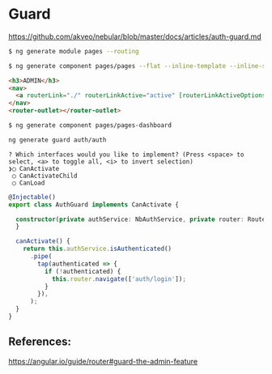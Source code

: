 # Guard


https://github.com/akveo/nebular/blob/master/docs/articles/auth-guard.md


```bash
$ ng generate module pages --routing
```

```bash
$ ng generate component pages/pages --flat --inline-template --inline-style --skipTests
```


```html
<h3>ADMIN</h3>
<nav>
  <a routerLink="./" routerLinkActive="active" [routerLinkActiveOptions]="{ exact: true }">Dashboard</a>
</nav>
<router-outlet></router-outlet>
```

```bash
$ ng generate component pages/pages-dashboard
```

```bash
ng generate guard auth/auth
```

```
? Which interfaces would you like to implement? (Press <space> to select, <a> to toggle all, <i> to invert selection)
❯◯ CanActivate
 ◯ CanActivateChild
 ◯ CanLoad
```


```typescript
@Injectable()
export class AuthGuard implements CanActivate {

  constructor(private authService: NbAuthService, private router: Router) {
  }

  canActivate() {
    return this.authService.isAuthenticated()
      .pipe(
        tap(authenticated => {
          if (!authenticated) {
            this.router.navigate(['auth/login']);
          }
        }),
      );
  }
}
```

## References:

https://angular.io/guide/router#guard-the-admin-feature
